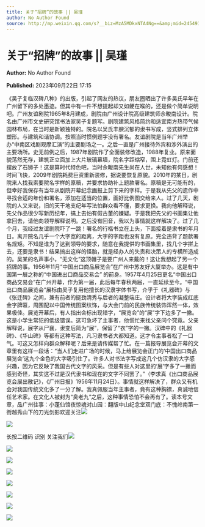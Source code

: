 ```yaml
---
title: 关于“招牌”的故事 || 吴瑾
author: No Author Found
source: http://mp.weixin.qq.com/s?__biz=MzA5MDkxNTA4Ng==&amp;mid=2454914202&amp;idx=1&amp;sn=56e750a3a576977435ff54d39ea30b41&amp;chksm=87a3ccfbb0d445eddc0c22a42091cab12ae94a70f2120d08eccd726386b6cf9cbd697d81768d&poc_token=HJ_Do2ejHyO-wNZGG8Q1S8FdPgy1YBBEob-nUEme
---
```


# 关于“招牌”的故事 || 吴瑾

**Author:** No Author Found

**Published:** 2023年09月22日 17:15

《吴子复临汉碑八种》的出版，引起了网友的热议，朋友圈晒出了许多吴氏早年在广州留下的多处墨迹。但其中有一件不想提起却又如鲠在喉的，还是做个简单说明吧。广州友谊剧院1965年8月建成，剧院由广州设计院高级建筑师佘畯南设计。院名由广州市文史研究馆书法家吴子复题写。剧院建筑风格简约和适宜南方热带气候园林布局，在当时是新颖独特的。院名以吴氏丰腴沉郁的隶书写成，竖式排列立体塑形。与建筑和谐协调。按照当时惯例题字没有署名。友谊剧院是当年广州举办“中南区戏剧观摩汇演”的主要剧场之一。之后一直是广州接待外宾和涉外演出的主要场所。史无前例之后，1987年剧院作了全面装修改造，1988年复业。原来面貌荡然无存，建筑正立面加上大片玻璃幕墙，院名字距缩窄，围上霓虹灯。门前还摆放了石狮子！这是算时代特色吧，当时佘畯南先生尚在人世，未知他有何感想！时间飞快，2009年剧院耗费巨资重新装修，据说要恢复原貌。2010年的某日，剧院来人找我索要院名字样的原稿，并要求协助补上题款署名。原稿是无可能有的，但幸好我保存有当年从剧院开幕纪念画报上剪下来的字样。于是我从先父的遗作中寻找合适的年份和署名，添加在适当的位置，画好比例图交给来人。过了几天，剧院的人又来说，旧的天干地支纪年写法怕群众看不懂，要求更换。我向他解释说，先父作品很少写新历纪年，搞上去怕有假古董的嫌疑。于是我把先父的书画集让他拿回去，请他向领导解释说明。之后没有回音，我以为事情就这样解决了。过了几个月，我经过友谊剧院吓了一跳！署名的行楷书立在上头，下面接着是隶书的年月日。离开院名几乎一个大字宽的距离，大字的字距也没有复原。完全违背了题款署名规矩。不知是谁为了达到领导的要求，随意在我提供的书画集里，找几个字拼上去，还要是隶书！结果搞出这样的怪胎，就是经办人的失责和决策人的专横所造成的。吴某的名声事小，“无文化”这顶帽子是要广州人来戴的！这让我想起了另一个招牌的事。1956年11月“中国出口商品展览会”在广州中苏友好大厦举办。这是有中国第一展之称的“中国进出口商品交易会”
的前身。1957年4月25日更名“中国出口商品交易会”在广州开幕，作为第一届，此后每年春秋两届，一直延续至今。“中国出口商品展览会”展标由吴子复用他擅长的汉隶字体书写，介乎于《礼器碑》与《张迁碑》之间，兼有前者的挺劲清秀与后者的凝整端庄。设计者将大字装成红底金字牌匾，周围配以中国传统图案纹饰，与大会门前的民族传统装饰浑然一体，效果极佳。展览开幕后，有人指出会标出现错字，“展览会”的“展”字下边多了一撇。这是小学生常犯的低级错误。这可急坏了主事者，他慌忙来找父亲问个究竟。父亲解释说，展字从尸襄，隶变后简为“展”，保留了“衣”字的一撇。汉碑中的《礼器碑》、《华山碑》等都有这种写法，凡习隶书者大都知道。这才令主事者松了一口气。可这又怎样向群众解释呢？后来是请传媒帮了忙。在一篇报导展览会开幕的文章里有这样一段话：“当人们走进广场的时候，马上给展览会正门的‘中国出口商品展览会’这九个金色的大字吸引住了。许多人对书法字写成这几个仿汉隶的大字感兴趣，因为它反映了我国古代文字的风采。但是有些人对这里的‘展’字多了一撇而感到奇怪，其实这不过是汉代隶书和现在的文字不同罢了。”（李求真《出口商品展览会展出散记》，《广州日报》1956年11月24日）。事情就这样解决了，群众又有机会对我国传统文化多了一分了解。我真佩服当年主事者，竟有这种胸襟，真诚地信任艺术家。在文化人被封为“臭老九”之后，这种事情恐怕不会再有了。读本号文章，品广州往事：小蓬仙馆夜惊魂对山园：翻版中山纪念堂双门底：不愧岭南第一街越秀山下的刀光剑影欢迎关注![](https://mmbiz.qpic.cn/mmbiz_jpg/PJWG74pLsMayvR1AyLpp1OwsWXJhmAMu6hEnyJ4hyVxh2jeFxNGwngJfdXCj1cuXFPwvvJjPH1NhDydQF15CRA/640?wx_fmt=jpeg)

![](https://mmbiz.qpic.cn/mmbiz_jpg/PJWG74pLsMZurtanuZJYEBJmGqeNafq89iafbLMxQTdcboFQG2cDHPibDoP3E6H3IPXmJXCDolNUyWhEFNGCkWeQ/640)

长按二维码 识别 关注我们![](https://mmbiz.qpic.cn/mmbiz_jpg/PJWG74pLsMZurtanuZJYEBJmGqeNafq8VJRKeSendX5TWHO5o26xh4QpvKl3tibwNSDkmy1DthdZibKCMOL2Iyww/640)

![](https://mmbiz.qpic.cn/mmbiz_jpg/PJWG74pLsMZurtanuZJYEBJmGqeNafq8XkKmRuMpicjH6VyTeUrnL92fGgCpSpl23xev74wPP2iavCdibyiasjpPTQ/640)

![](https://mmbiz.qpic.cn/mmbiz_jpg/PJWG74pLsMZurtanuZJYEBJmGqeNafq8stiatuibUd7fqHaRchgUafwzT5eUPcOZ6hX4ib8XAiahyAIYZe7Jh2BOBA/640)

![](https://mmbiz.qpic.cn/mmbiz_jpg/PJWG74pLsMZurtanuZJYEBJmGqeNafq8ibN6qnL3LiboIry72WSugib7dRs0iby44KqtibKAeTh0W2F9qW4tHuNdPkQ/640)

![](https://mmbiz.qpic.cn/mmbiz_gif/PJWG74pLsMayvR1AyLpp1OwsWXJhmAMusfs1pQabdPdhBk4997RJ6orCd8NJIkE6QtgAQLO9aEydzZrVqqk7ew/640?wx_fmt=gif&wxfrom=5&wx_lazy=1)

![](https://mmbiz.qpic.cn/mmbiz_gif/PJWG74pLsMY4kze1RswORlwIruFfBicEYeomLV8Tjs3AO8zO5OIk2usXQ2wZOicfrAxou4MXF2OLDPUcfQiafn3SA/640?wx_fmt=gif)

![](https://mmbiz.qpic.cn/mmbiz_gif/fgnkxfGnnkS1Lbic0T0Bgibp0J1vhQJ7rCaUWCiccY1he4tZib7iaUCqhy7pzH0y3u4FVQN7whcwrajK9jicg3BgjF1Q/640?wx_fmt=gif&wxfrom=5&wx_lazy=1)

![](https://mmbiz.qpic.cn/mmbiz_jpg/PJWG74pLsMaozLudXOzRblBbJLge0Cicrs08tBnq19cGoN0iacXkFnwOiaiaricDicxGzQZsSSZJMHYB9G7FUAlqCzvw/640?wx_fmt=jpeg&wxfrom=5&wx_lazy=1&wx_co=1)




